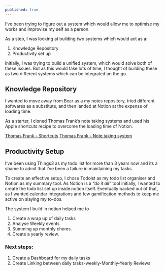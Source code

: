 ```yaml
---
published: true
---
```


I’ve been trying to figure out a system which would allow me to optimise my works and improvise my self as a person.

As a step, I was looking at building two systems which would act as a:
1. Knowledge Repository
2. Productivity set up

Initially, I was trying to build a unified system, which would solve both of these issues. But as this would take lots of time, I thought of building these as two different systems which can be integrated on the go. 

## Knowledge Repository
I wanted to move away from Bear as a my notes repository, tried different softwares as a substitute, and then landed at Notion at the expense of loading time. 

As a starter, I cloned Thomas Frank’s note taking systems and used his Apple shortcuts recipe to overcome the loading time of Notion.

[Thomas Frank - Shortcuts](https://thomasjfrank.com/shortcuts/)
[Thomas Frank - Note taking system](https://thomasjfrank.com/notion-note-taking-system/)


## Productivity Setup
I’ve been using Things3 as my todo list for more than 3 years now and its a shame to admit that I’ve been a failure in maintaining my tasks. 

To create an effective setup, I chose Todoist as my todo list organiser and Notion as my summary tool. As Notion is a *“do it all”* tool initially, I wanted to create the todo list set up inside notion itself. Eventually backed out of that, as I wanted calendar integrations and few gamification methods to keep me active on slaying my to-dos.

The system I build in notion helped me to 
1. Create a wrap up of daily tasks
2. Analyse Weekly events
3. Summing up monthly chores.
4. Create a yearly review.

### Next steps:
1. Create a Dashboard for my daily tasks
2. Create Linking between daily tasks-weekly-Monthly-Yearly Reviews
